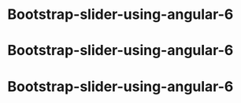 # Bootstrap-slider-using-angular-6
# Bootstrap-slider-using-angular-6
# Bootstrap-slider-using-angular-6
